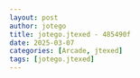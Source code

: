 ```yaml
---
layout: post
author: jotego
title: jotego.jtexed - 485490f
date: 2025-03-07
categories: [Arcade, jtexed]
tags: [jotego.jtexed]
---
```


